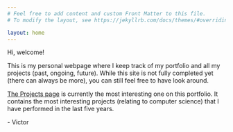 ```yaml
---
# Feel free to add content and custom Front Matter to this file.
# To modify the layout, see https://jekyllrb.com/docs/themes/#overriding-theme-defaults

layout: home
---
```


Hi, welcome!

This is my personal webpage where I keep track of my portfolio and all my projects (past, ongoing, future). While this site is not fully completed yet (there can always be more), you can still feel free to have look around.

[The Projects page](all_projects) is currently the most interesting one on this portfolio. It contains the most interesting projects (relating to computer science) that I have performed in the last five years.


\- Victor



<!-- TODO include linkedin, CV -->